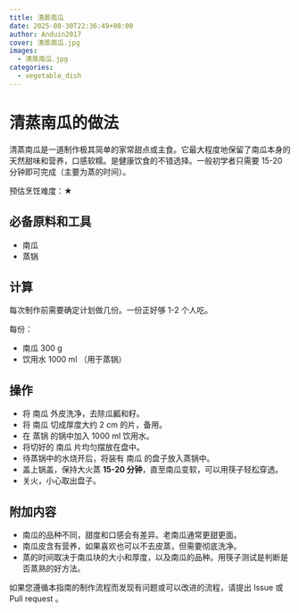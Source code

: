```yaml
---
title: 清蒸南瓜
date: 2025-08-30T22:36:49+08:00
author: Anduin2017
cover: 清蒸南瓜.jpg
images:
  - 清蒸南瓜.jpg
categories:
  - vegetable_dish
---
```


# 清蒸南瓜的做法

清蒸南瓜是一道制作极其简单的家常甜点或主食。它最大程度地保留了南瓜本身的天然甜味和营养，口感软糯。是健康饮食的不错选择。一般初学者只需要 15-20 分钟即可完成（主要为蒸的时间）。

预估烹饪难度：★

## 必备原料和工具

- 南瓜
- 蒸锅

## 计算

每次制作前需要确定计划做几份。一份正好够 1-2 个人吃。

每份：

- 南瓜 300 g
- 饮用水 1000 ml （用于蒸锅）

## 操作

- 将 南瓜 外皮洗净，去除瓜瓤和籽。
- 将 南瓜 切成厚度大约 2 cm 的片，备用。
- 在 蒸锅 的锅中加入 1000 ml 饮用水。
- 将切好的 南瓜 片均匀摆放在盘中。
- 待蒸锅中的水烧开后，将装有 南瓜 的盘子放入蒸锅中。
- 盖上锅盖，保持大火蒸 **15-20 分钟**，直至南瓜变软，可以用筷子轻松穿透。
- 关火，小心取出盘子。

## 附加内容

- 南瓜的品种不同，甜度和口感会有差异。老南瓜通常更甜更面。
- 南瓜皮含有营养，如果喜欢也可以不去皮蒸，但需要彻底洗净。
- 蒸的时间取决于南瓜块的大小和厚度，以及南瓜的品种。用筷子测试是判断是否蒸熟的好方法。

如果您遵循本指南的制作流程而发现有问题或可以改进的流程，请提出 Issue 或 Pull request 。
